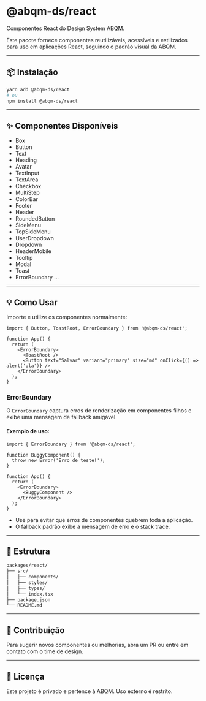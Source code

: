# @abqm-ds/react

Componentes React do Design System ABQM.

Este pacote fornece componentes reutilizáveis, acessíveis e estilizados para uso em aplicações React, seguindo o padrão visual da ABQM.

---

## 📦 Instalação

```bash
yarn add @abqm-ds/react
# ou
npm install @abqm-ds/react
```

---

## ✨ Componentes Disponíveis

- Box
- Button
- Text
- Heading
- Avatar
- TextInput
- TextArea
- Checkbox
- MultiStep
- ColorBar
- Footer
- Header
- RoundedButton
- SideMenu
- TopSideMenu
- UserDropdown
- Dropdown
- HeaderMobile
- Tooltip
- Modal
- Toast
- ErrorBoundary
  ...

---

## 💡 Como Usar

Importe e utilize os componentes normalmente:

```tsx
import { Button, ToastRoot, ErrorBoundary } from '@abqm-ds/react';

function App() {
  return (
    <ErrorBoundary>
      <ToastRoot />
      <Button text="Salvar" variant="primary" size="md" onClick={() => alert('ola')} />
    </ErrorBoundary>
  );
}
```

### ErrorBoundary

O `ErrorBoundary` captura erros de renderização em componentes filhos e exibe uma mensagem de fallback amigável.

#### Exemplo de uso:

```tsx
import { ErrorBoundary } from '@abqm-ds/react';

function BuggyComponent() {
  throw new Error('Erro de teste!');
}

function App() {
  return (
    <ErrorBoundary>
      <BuggyComponent />
    </ErrorBoundary>
  );
}
```

- Use para evitar que erros de componentes quebrem toda a aplicação.
- O fallback padrão exibe a mensagem de erro e o stack trace.

---

## 📁 Estrutura

```bash
packages/react/
├── src/
│   ├── components/
│   ├── styles/
│   ├── types/
│   └── index.tsx
├── package.json
└── README.md
```

---

## 🤝 Contribuição

Para sugerir novos componentes ou melhorias, abra um PR ou entre em contato com o time de design.

---

## 📃 Licença

Este projeto é privado e pertence à ABQM. Uso externo é restrito.
